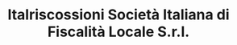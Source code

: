 ---
CF del Contraente: '6092371001'
title: Italriscossioni Società Italiana di Fiscalità Locale S.r.l.
lang: it
child_of_ref: partner-qualificati
---